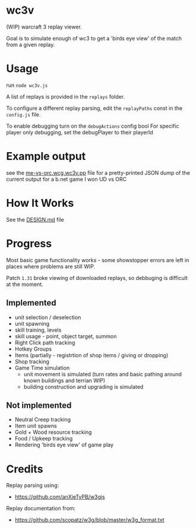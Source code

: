 # wc3v

 (WIP) warcraft 3 replay viewer.

 Goal is to simulate enough of wc3 to get a 'birds eye view'
 of the match from a given replay.

# Usage

run `node wc3v.js`

A list of replays is provided in the `replays` folder.

To configure a different replay parsing, edit the `replayPaths` const
in the `config.js` file.

To enable debugging turn on the `debugActions` config bool
For specific player only debugging, set the debugPlayer to their playerId

# Example output

see the [me-vs-orc.wcg.wc3v.pp](output/me-vs-orc.w3g.wc3v.pp) file for a pretty-printed JSON dump
of the current output for a b.net game I won UD vs ORC

# How It Works

See the [DESIGN.md](DESIGN.md) file

# Progress

Most basic game functionality works - some showstopper errors
are left in places where problems are still WIP.

Patch `1.31` broke viewing of downloaded replays, so debbuging
is difficult at the moment.

## Implemented
	
* unit selection / deselection
* unit spawning
* skill training, levels
* skill usage - point, object target, summon
* Right Click path tracking
* Hotkey Groups
* Items (partially - registrtion of shop items / giving or dropping)
* Shop tracking
* Game Time simulation
  * unit movement is simulated (turn rates and basic pathing around known buildings and terrian WIP)
  * building construction and upgrading is simulated

## Not implemented

* Neutral Creep tracking
* Item unit spawns
* Gold + Wood resource tracking
* Food / Upkeep tracking
* Rendering 'birds eye view' of game play

# Credits

Replay parsing using:

* https://github.com/anXieTyPB/w3gjs

Replay documentation from:

* https://github.com/scopatz/w3g/blob/master/w3g_format.txt
